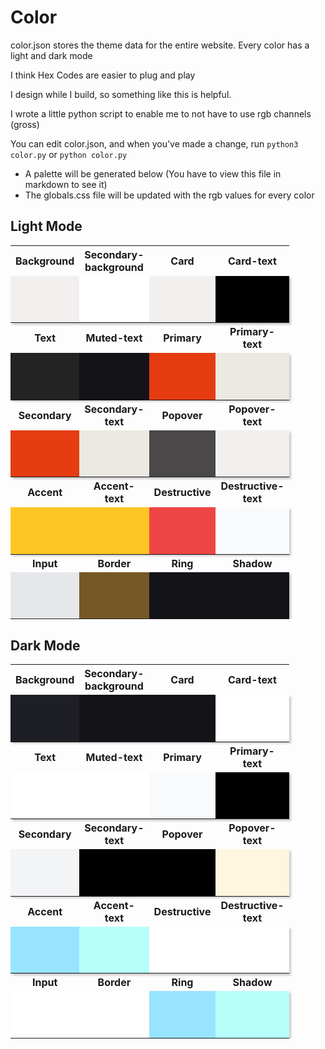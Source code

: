 # Color

color.json stores the theme data for the entire website. Every color has a light and dark mode

I think Hex Codes are easier to plug and play

I design while I build, so something like this is helpful.

I wrote a little python script to enable me to not have to use rgb channels (gross)

You can edit color.json, and when you've made a change, run `python3 color.py` or `python color.py`
  - A palette will be generated below (You have to view this file in markdown to see it)
  - The globals.css file will be updated with the rgb values for every color

## Light Mode

<table>
 <tr>
    <th>Background</th>
    <th>Secondary-background</th>
    <th>Card</th>
    <th>Card-text</th>
 </tr>
 <tr>
    <td style="inline-block; width: 75px; height: 75px; background-color: #F1F0EE; box-shadow: 3px 3px 3px rgba(0, 0, 0, 0.2);"></td>
    <td style="inline-block; width: 75px; height: 75px; background-color: #FFFFFF; box-shadow: 3px 3px 3px rgba(0, 0, 0, 0.2);"></td>
    <td style="inline-block; width: 75px; height: 75px; background-color: #F1F0EE; box-shadow: 3px 3px 3px rgba(0, 0, 0, 0.2);"></td>
    <td style="inline-block; width: 75px; height: 75px; background-color: #000000; box-shadow: 3px 3px 3px rgba(0, 0, 0, 0.2);"></td>
 </tr>
 <tr>
    <th>Text</th>
    <th>Muted-text</th>
    <th>Primary</th>
    <th>Primary-text</th>
 </tr>
 <tr>
    <td style="inline-block; width: 75px; height: 75px; background-color: #232323; box-shadow: 3px 3px 3px rgba(0, 0, 0, 0.2);"></td>
    <td style="inline-block; width: 75px; height: 75px; background-color: #131318; box-shadow: 3px 3px 3px rgba(0, 0, 0, 0.2);"></td>
    <td style="inline-block; width: 75px; height: 75px; background-color: #E53C12; box-shadow: 3px 3px 3px rgba(0, 0, 0, 0.2);"></td>
    <td style="inline-block; width: 75px; height: 75px; background-color: #EBE9E1; box-shadow: 3px 3px 3px rgba(0, 0, 0, 0.2);"></td>
 </tr>
 <tr>
    <th>Secondary</th>
    <th>Secondary-text</th>
    <th>Popover</th>
    <th>Popover-text</th>
 </tr>
 <tr>
    <td style="inline-block; width: 75px; height: 75px; background-color: #E53C12; box-shadow: 3px 3px 3px rgba(0, 0, 0, 0.2);"></td>
    <td style="inline-block; width: 75px; height: 75px; background-color: #EBE9E1; box-shadow: 3px 3px 3px rgba(0, 0, 0, 0.2);"></td>
    <td style="inline-block; width: 75px; height: 75px; background-color: #4A4849; box-shadow: 3px 3px 3px rgba(0, 0, 0, 0.2);"></td>
    <td style="inline-block; width: 75px; height: 75px; background-color: #F1F0EE; box-shadow: 3px 3px 3px rgba(0, 0, 0, 0.2);"></td>
 </tr>
 <tr>
    <th>Accent</th>
    <th>Accent-text</th>
    <th>Destructive</th>
    <th>Destructive-text</th>
 </tr>
 <tr>
    <td style="inline-block; width: 75px; height: 75px; background-color: #FEC525; box-shadow: 3px 3px 3px rgba(0, 0, 0, 0.2);"></td>
    <td style="inline-block; width: 75px; height: 75px; background-color: #FEC525; box-shadow: 3px 3px 3px rgba(0, 0, 0, 0.2);"></td>
    <td style="inline-block; width: 75px; height: 75px; background-color: #EF4444; box-shadow: 3px 3px 3px rgba(0, 0, 0, 0.2);"></td>
    <td style="inline-block; width: 75px; height: 75px; background-color: #F9FAFB; box-shadow: 3px 3px 3px rgba(0, 0, 0, 0.2);"></td>
 </tr>
 <tr>
    <th>Input</th>
    <th>Border</th>
    <th>Ring</th>
    <th>Shadow</th>
 </tr>
 <tr>
    <td style="inline-block; width: 75px; height: 75px; background-color: #E5E7EB; box-shadow: 3px 3px 3px rgba(0, 0, 0, 0.2);"></td>
    <td style="inline-block; width: 75px; height: 75px; background-color: #765827; box-shadow: 3px 3px 3px rgba(0, 0, 0, 0.2);"></td>
    <td style="inline-block; width: 75px; height: 75px; background-color: #131318; box-shadow: 3px 3px 3px rgba(0, 0, 0, 0.2);"></td>
    <td style="inline-block; width: 75px; height: 75px; background-color: #131318; box-shadow: 3px 3px 3px rgba(0, 0, 0, 0.2);"></td>
 </tr>
</table>

## Dark Mode

<table>
 <tr>
    <th>Background</th>
    <th>Secondary-background</th>
    <th>Card</th>
    <th>Card-text</th>
 </tr>
 <tr>
    <td style="inline-block; width: 75px; height: 75px; background-color: #1E1E26; box-shadow: 3px 3px 3px rgba(0, 0, 0, 0.2);"></td>
    <td style="inline-block; width: 75px; height: 75px; background-color: #131318; box-shadow: 3px 3px 3px rgba(0, 0, 0, 0.2);"></td>
    <td style="inline-block; width: 75px; height: 75px; background-color: #131318; box-shadow: 3px 3px 3px rgba(0, 0, 0, 0.2);"></td>
    <td style="inline-block; width: 75px; height: 75px; background-color: #FFFFFF; box-shadow: 3px 3px 3px rgba(0, 0, 0, 0.2);"></td>
 </tr>
 <tr>
    <th>Text</th>
    <th>Muted-text</th>
    <th>Primary</th>
    <th>Primary-text</th>
 </tr>
 <tr>
    <td style="inline-block; width: 75px; height: 75px; background-color: #FFFFFF; box-shadow: 3px 3px 3px rgba(0, 0, 0, 0.2);"></td>
    <td style="inline-block; width: 75px; height: 75px; background-color: #FFFFFF; box-shadow: 3px 3px 3px rgba(0, 0, 0, 0.2);"></td>
    <td style="inline-block; width: 75px; height: 75px; background-color: #F9FAFB; box-shadow: 3px 3px 3px rgba(0, 0, 0, 0.2);"></td>
    <td style="inline-block; width: 75px; height: 75px; background-color: #000000; box-shadow: 3px 3px 3px rgba(0, 0, 0, 0.2);"></td>
 </tr>
 <tr>
    <th>Secondary</th>
    <th>Secondary-text</th>
    <th>Popover</th>
    <th>Popover-text</th>
 </tr>
 <tr>
    <td style="inline-block; width: 75px; height: 75px; background-color: #F3F4F6; box-shadow: 3px 3px 3px rgba(0, 0, 0, 0.2);"></td>
    <td style="inline-block; width: 75px; height: 75px; background-color: #000000; box-shadow: 3px 3px 3px rgba(0, 0, 0, 0.2);"></td>
    <td style="inline-block; width: 75px; height: 75px; background-color: 000000; box-shadow: 3px 3px 3px rgba(0, 0, 0, 0.2);"></td>
    <td style="inline-block; width: 75px; height: 75px; background-color: #FFF6E0; box-shadow: 3px 3px 3px rgba(0, 0, 0, 0.2);"></td>
 </tr>
 <tr>
    <th>Accent</th>
    <th>Accent-text</th>
    <th>Destructive</th>
    <th>Destructive-text</th>
 </tr>
 <tr>
    <td style="inline-block; width: 75px; height: 75px; background-color: #98E4FF; box-shadow: 3px 3px 3px rgba(0, 0, 0, 0.2);"></td>
    <td style="inline-block; width: 75px; height: 75px; background-color: #B6FFFA; box-shadow: 3px 3px 3px rgba(0, 0, 0, 0.2);"></td>
    <td style="inline-block; width: 75px; height: 75px; background-color: #FFFFFF; box-shadow: 3px 3px 3px rgba(0, 0, 0, 0.2);"></td>
    <td style="inline-block; width: 75px; height: 75px; background-color: #FFFFFF; box-shadow: 3px 3px 3px rgba(0, 0, 0, 0.2);"></td>
 </tr>
 <tr>
    <th>Input</th>
    <th>Border</th>
    <th>Ring</th>
    <th>Shadow</th>
 </tr>
 <tr>
    <td style="inline-block; width: 75px; height: 75px; background-color: #FFFFFF; box-shadow: 3px 3px 3px rgba(0, 0, 0, 0.2);"></td>
    <td style="inline-block; width: 75px; height: 75px; background-color: #FFFFFF; box-shadow: 3px 3px 3px rgba(0, 0, 0, 0.2);"></td>
    <td style="inline-block; width: 75px; height: 75px; background-color: #98E4FF; box-shadow: 3px 3px 3px rgba(0, 0, 0, 0.2);"></td>
    <td style="inline-block; width: 75px; height: 75px; background-color: #B6FFFA; box-shadow: 3px 3px 3px rgba(0, 0, 0, 0.2);"></td>
 </tr>
</table>
